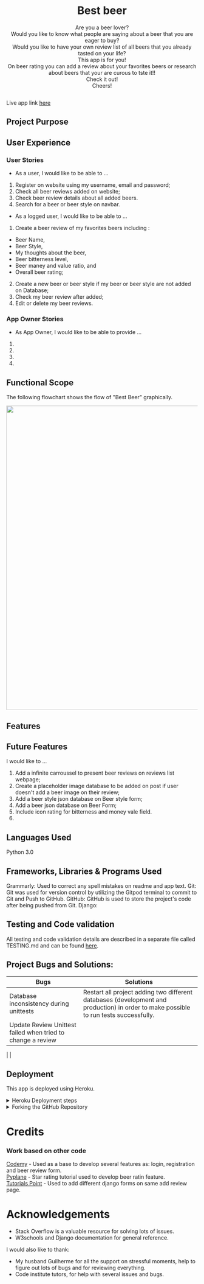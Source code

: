 <h1 align=center> Best beer</h1>

<p align=center>Are you a beer lover?<br/> Would you like to know what people are saying about a beer that you are eager to buy? <br/>
 Would you like to have your own review list of all beers that you already tasted on your life?<br/> This app is for you! <br/>
On beer rating you can add a review about your favorites beers or research about beers that your are curous to tste it!! <br/>
Check it out! <br/>
Cheers! 

 <br>
 </p>

<img src="">

Live app link [here]()

 ## Project Purpose



## User Experience

### User Stories

+ As a user, I would like to be able to …

1. Register on website using my username, email and password;
2. Check all beer reviews added on website;
3. Check beer review details about all added beers.
4. Search for a beer or beer style on navbar.

+ As a logged user, I would like to be able to …

1. Create a beer review of my favorites beers including :
 + Beer Name,
 + Beer Style,
 + My thoughts about the beer,
 + Beer bitterness level,
 + Beer maney and value ratio, and
 + Overall beer rating;
2. Create a new beer or beer style if my beer or beer style are not added on Database;
3. Check my beer review after added;
4. Edit or delete my beer reviews. 

### App Owner Stories

+ As App Owner, I would like to be able to provide …

1. 
2. 
3. 
4. 

## Functional Scope 

The following flowchart shows the flow of "Best Beer" graphically.

<img width= "800" src="">

## Features

## Future Features

I would like to ...

1. Add a infinite carroussel to present beer reviews on reviews list webpage;
2. Create a placeholder image database to be added on post if user doesn't add a beer image on their review;
3. Add a beer style json database on Beer style form;
4. Add a beer json database on Beer Form; 
5. Include icon rating for bitterness and money vale field. 
6. 

## Languages Used

Python 3.0

## Frameworks, Libraries & Programs Used

Grammarly: Used to correct any spell mistakes on readme and app text.
Git: Git was used for version control by utilizing the Gitpod terminal to commit to Git and Push to GitHub.
GitHub: GitHub is used to store the project's code after being pushed from Git.
Django: 

## Testing and Code validation 

All testing and code validation details are described in a separate file called TESTING.md and can be found [here]().

## Project Bugs and Solutions:

| Bugs              | Solutions |
| ---               | --------- |
| Database inconsistency during unittests|Restart all project adding two different databases (development and production) in order to  make possible to run tests successfully.
| Update Review Unittest failed when tried to change a review | 
| 
| 

## Deployment 

This app is deployed using Heroku.

<details>
<summary>Heroku Deployment steps </summary>
 
 1. Ensure all dependencies are listed on requirements.txt. 
 
 Write on python terminal ` pip3 freeze > requirements.txt` and a list with all requirements will be created to be read by Heroku. 
 
 2. Setting up your Heroku

    2.1 Go to Heroku website (https://www.heroku.com/). 
    2.2 Login to Heroku and go to Create App.
    
    <img src="images/readme_images/deployment/heroku_login.png">
    
    <img src="images/readme_images/deployment/heroku_login2.png">
    
    2.3 Click in New and Create a new app
    
    <img src="images/readme_images/deployment/heroku_newapp.png">
    
    2.4 Choose a name and set your location
    
    <img src="images/readme_images/deployment/heroku_createnewapp.png">
    
    2.5. Navigate to the deploy tab
    
    <img src="images/readme_images/deployment/heroku_dashboard_deploy.png">
    
    2.6. Click in Connect to Github and search for 'nandabritto' GitHub account and 'search_your_brand' repository
    
    <img src="images/readme_images/deployment/heroku_github_deploy.png">
    
    2.7.  Navigate to the settings tab
    
    <img src="images/readme_images/deployment/heroku_dashboard_settings.png">
    
    2.8.  Click on Config Vars, and add your Twitter and Google Sheets API keys, Google Spreadsheets file and worksheets names.
    
    <img src="images/readme_images/deployment/heroku_vars_settings.png">
    
    2.9. Click on Add a buildpack on the same page. Select Python and node.js, ensuring Python is listed first after you save the changes.
    
    <img src="images/readme_images/deployment/heroku_buildpacks_settings.png">

3. Deployment on Heroku

    3.1.  Navigate to the Deploy tab.
    
    <img src="images/readme_images/deployment/heroku_dashboard_deploy.png">
    
    3.2.  Choose main branch to deploy and enable automatic deployment to build Heroku everytime any changes are pushed on the repository.
    
    <img src="images/readme_images/deployment/heroku_automatic_deploys.png">
    
    3.3 Click on manual deploy to build the app.  When complete, click on View to redirect to the live site. 
    
    <img src="images/readme_images/deployment/heroku_view.png">
</details>

<details>
<summary>Forking the GitHub Repository </summary>

* By forking the GitHub Repository you will be able to make a copy of the original repository on your own GitHub account allowing you to view and/or make changes without affecting the original repository by using the following steps:

    Log in to GitHub and locate the GitHub Repository
    At the top of the Repository (not top of page) just above the "Settings" button on the menu, locate the "Fork" button.
    You should now have a copy of the original repository in your GitHub account.

* Making a Local Clone

    Log in to GitHub and locate the GitHub Repository
    Under the repository name, click "Clone or download".
    To clone the repository using HTTPS, under "Clone with HTTPS", copy the link.
    Open Git Bash
    Change the current working directory to the location where you want the cloned directory to be made.
    Type git clone, and then paste the URL you copied in Step 3.

$ git clone https://github.com/nandabritto/Bestbeer

Press Enter. Your local clone will be created.
</details>


# Credits

### Work based on other code

[Codemy](https://www.youtube.com/channel/UCFB0dxMudkws1q8w5NJEAmw) - Used as a base to develop several features as: login, registration and beer review form. <br>
[Pyplane](https://www.youtube.com/channel/UCQtHyVB4O4Nwy1ff5qQnyRw) - Star rating tutorial used to develop beer ratin feature. <br>
[Tutorials Point](https://www.tutorialspoint.com/django-handling-multiple-forms-in-single-view) - Used to add different  django forms on same add review page. <br>


# Acknowledgements

+ Stack Overflow is a valuable resource for solving lots of issues.
+ W3schools and Django documentation for general reference.

I would also like to thank:

+ My husband Guilherme for all the support on stressful moments, help to figure out lots of bugs and for reviewing everything.
+ Code institute tutors, for help with several issues and bugs.


